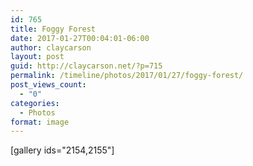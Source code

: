 ```yaml
---
id: 765
title: Foggy Forest
date: 2017-01-27T00:04:01-06:00
author: claycarson
layout: post
guid: http://claycarson.net/?p=715
permalink: /timeline/photos/2017/01/27/foggy-forest/
post_views_count:
  - "0"
categories:
  - Photos
format: image
---
```

[gallery ids="2154,2155"]